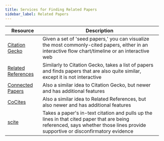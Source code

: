 ```yaml
---
title: Services for Finding Related Papers
sidebar_label: Related Papers
---
```


| Resource | Description |
|----------|-------------|
| [Citation Gecko](https://citationgecko.com) | Given a set of 'seed papers,' you can visualize the most commonly-cited papers, either in an interactive flow chart/timeline or an interactive web |
| [Related References](http://relatedreferences.appspot.com) | Similarly to Citation Gecko, takes a list of papers and finds papers that are also quite similar, except it is not interactive |
| [Connected Papers](https://www.connectedpapers.com) | Also a similar idea to Citation Gecko, but newer and has additional features |
| [CoCites](http://www.cocites.com) | Also a similar idea to Related References, but also newer and has additional features |
| [scite](https://scite.ai) | Takes a paper's in-text citation and pulls up the lines in that cited paper that are being referenced, says whether those lines provide supportive or disconfirmatory evidence |
